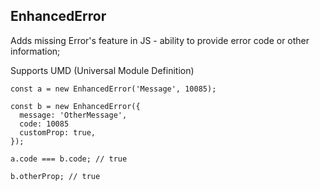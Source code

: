 EnhancedError
------------

Adds missing Error's feature in JS - ability
to provide error code or other information;

Supports UMD (Universal Module Definition)

```
const a = new EnhancedError('Message', 10085);

const b = new EnhancedError({
  message: 'OtherMessage',
  code: 10085
  customProp: true,
});

a.code === b.code; // true

b.otherProp; // true
```
